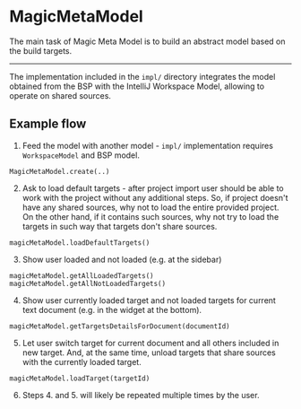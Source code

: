 # MagicMetaModel

The main task of Magic Meta Model is to build an abstract model based on the build targets.

---

The implementation included in the `impl/` directory integrates the model obtained from the BSP with the IntelliJ Workspace Model, allowing to operate on shared sources.


## Example flow

1. Feed the model with another model - `impl/` implementation requires `WorkspaceModel` and BSP model. 
```
MagicMetaModel.create(..)
```

2. Ask to load default targets - after project import user should be able to work with the project without any additional steps. So, if project doesn't have any shared sources, why not to load the entire provided project. On the other hand, if it contains such sources, why not try to load the targets in such way that targets don't share sources.
```
magicMetaModel.loadDefaultTargets()
```

3. Show user loaded and not loaded (e.g. at the sidebar)
```
magicMetaModel.getAllLoadedTargets()
magicMetaModel.getAllNotLoadedTargets()
```

4. Show user currently loaded target and not loaded targets for current text document (e.g. in the widget at the bottom).
```
magicMetaModel.getTargetsDetailsForDocument(documentId)
```

5. Let user switch target for current document and all others included in new target. And, at the same time, unload targets that share sources with the currently loaded target. 
```
magicMetaModel.loadTarget(targetId)
```

6. Steps 4. and 5. will likely be repeated multiple times by the user.
